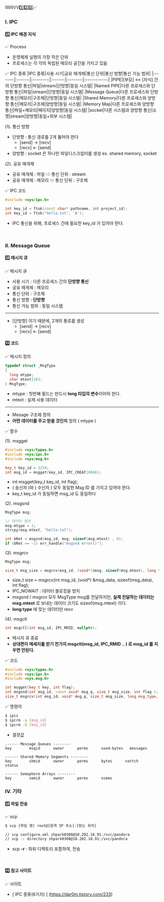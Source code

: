 ⅠⅡⅢⅣⅤ1️⃣2️⃣3️⃣✅

### Ⅰ. IPC
#### 1️⃣ IPC 배경 지식
✅ Process
- 운영체제 실행의 가장 작은 단위
- 프로세스는 각 각의 독립된 메모리 공간을 가지고 있음

✅ IPC 종류
|IPC 종류|사용 시기|공유 매개체|통신 단위|통신 방향|통신 가능 범위|
|:------:|:------:|:--------:|:------:|:-------:|:-----------:|
|PIPE|[부모] ↔ [자식] 간의 단방향 통신|파일|stream|단방향|동일 시스템|
|Named PIPE|다른 프로세스와 단방향 통신|파일|stream|단방향|동일 시스템|
|Message Queue|다른 프로세스와 단방향 통신|메모리|구조체|단방향|동일 시스템|
|Shared Memory|다른 프로세스와 양방향 통신|메모리|구조체|양방향|동일 시스템|
|Memory Map|다른 프로세스와 양방향 통신|파일+메모리|페이지|양방향|동일 시스템|
|socket|다른 시스템과 양방향 통신|소켓|stream|양방향|동일+외부 시스템|

(1). 통신 방향
- 단방향 : 통신 경로를 2개 뚫어야 한다
  - [send] → [recv]
  - [recv] ← [send]
- 양방향 : socket 은 하나만 파일디스크립터를 생성 ex. shared memory, socket

(2). 공유 매개체
- 공유 매개체 : 파일 ⇨ 통신 단위 : stream
- 공유 매개체 : 메모리 ⇨ 통신 단위 : 구조체

✅ IPC 코드
```cpp
#include <sys/ipc.h>

int key_id = ftok(const char* pathname, int project_id);
int key_id = ftok("hello.txt", 'A');
```
- IPC 통신을 위해, 프로세스 간에 필요한 key_id 가 있어야 한다.
<br/>

### Ⅱ. Message Queue
#### 1️⃣ 메시지 큐
✅ 메시지 큐
- 사용 시기 : 다른 프로세스 간의 **단방향 통신**
- 공유 매게체 : 메모리
- 통신 단위 : 구조체
- 통신 방향 : **단방향**
- 통신 가능 범위 : 동일 시스템
---
- [단방향] 이기 때문에, 2개의 통로를 생성
  - [send] → [recv]
  - [recv] ← [send]

#### 2️⃣ 코드
✅ 메시지 정의
```cpp
typedef struct _MsgType
{
  long mtype;
  char mtext[16];
} MsgType;
```
- mtype : 첫번째 필드는 반드시 **long 타입의 변수**이어야 한다.
- mtext : 실제 사용 데이터
---
- Mesage 구조체 정의
- **어떤 데이터를 주고 받을 것인지** 정의 ( mtype )

✅ 함수

(1). msgget
```cpp
#include <sys/types.h>
#include <sys/ipc.h>
#include <sys/msg.h>

key_t key_id = 1234;
int msg_id = msgget(key_id, IPC_CREAT|0666);
```
- int msgget(key_t key_id, int flag);
- ( 송신자 )와 ( 수신자 ) 모두 동일한 Msg ID 를 가지고 있어야 한다.
- key_t key_id 가 동일하면 msg_id 도 동일하다

(2). msgsnd
```cpp
MsgType msg;

// 데이터 정의
msg.mtype = 1;
strcpy(msg.mtext, "hello.txt");

int bRet = msgsnd(msg_id, msg, sizeof(msg.mtext) , 0);
if (bRet == -1) err_handle("msgsnd error()");
```

(3). msgrcv
```cpp
MsgType msg;

size_t msg_size = msgrcv(msg_id, (void*)&msg, sizeof(msg.mtext), long type, IPC_NOWAIT);
```
- size_t size = msgrcv(int msg_id, (void*) &msg_data, sizeof(msg_data), int flag);
- IPC_NOWAIT : 데이터 블로킹을 방지
- msgsnd / msgrcv 모두 MsgType msg를 전달하지만, **실제 전달하는 데이터는 msg.mtext** 로 보내는 데이터 크기도 sizeof(msg.mtext) 이다.
- **long type** 에 맞는 데이터만 recv

(4). msgctl
```cpp
int msgctl(int msg_id, IPC_RMID, nullptr);
```
- 메시지 큐 종료
- **상대편이 메세지를 받기 전가지 msgctl(msg_id, IPC_RMID .. ) 로 msg_id 를 지우면 안된다.**

✅ 코드
```cpp
#include <sys/types.h>
#include <sys/ipc.h>
#include <sys.msg.h>

int msgget(key_t key, int flag);
int msgsnd(int msg_id, const void* msg_q, size_t msg_size, int flag );
size_t msgrcv(int msg_id, void* msg_q, size_t msg_size, long msg_type, int flag);
```

✅ 명령어
```bash
$ ipcs
$ ipcrm -q [msg_id]
$ ipcrm -Q [key_id]
```
- 결괏값
```
------ Message Queues --------
key        msqid      owner      perms      used-bytes   messages

------ Shared Memory Segments --------
key        shmid      owner      perms      bytes      nattch     status

------ Semaphore Arrays --------
key        semid      owner      perms      nsems
```

### Ⅳ. 기타
#### 1️⃣ 파일 전송
✅ scp
```bash
$ scp [파일 명] root@[원격 IP 주소]:[받는 위치]

// scp configure.xml shpark0308@10.202.18.91:/svc/pandora
// scp -r directory shpark0308@10.202.18.91:/svc/pandora
```
- scp **-r** : 하위 디렉토리 포함하여, 전송
<br/>

#### 2️⃣ 참고 사이트
✅ 사이트
- [ IPC 종류(6가지) ] (https://dar0m.tistory.com/233)






